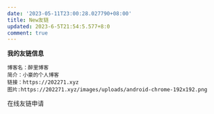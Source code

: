 ```yaml
---
date: '2023-05-11T23:00:28.027790+08:00'
title: New友链
updated: 2023-6-5T21:54:5.577+8:0
comment: true
---
```

<div id="qexo-friends"></div>
<link rel="stylesheet" href="https://npm.elemecdn.com/qexo-friends/friends.css"/>
<script src="https://npm.elemecdn.com/qexo-static@1.6.0/hexo/friends.js"></script>
<script>loadQexoFriends("qexo-friends", "https://admin.202271.xyz")</script>

**我的友链信息**

```
博客名：醉里博客
简介：小豪的个人博客
链接：https://202271.xyz
图片:https://202271.xyz/images/uploads/android-chrome-192x192.png
```

在线友链申请

<div id="friends-api"></div>
<script src="https://npm.elemecdn.com/qexo-friends/friends-api.js"></script>
<script>qexo_friend_api("friends-api","https://admin.202271.xyz");</script>

